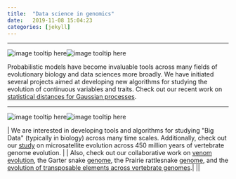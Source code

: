 ```yaml
---
title:  "Data science in genomics"
date:   2019-11-08 15:04:23
categories: [jekyll]
---
```




------------------------------------------------------------------------------------------------------

![image tooltip here](images/Box5.png)![image tooltip here](images/GG1.png)

Probabilistic models have become invaluable tools across many fields of evolutionary biology and data sciences more broadly. We have initiated several projects aimed at developing new algorithms for studying the evolution of continuous variables and traits. Check out our recent work on [statistical distances for Gaussian processes](https://academic.oup.com/sysbio/advance-article/doi/10.1093/sysbio/syab009/6136195?searchresult=1).


------------------------------------------------------------------------------------------------------
![image tooltip here](images/Box45.png)![image tooltip here](images/EG1.png)

| We are interested in developing tools and algorithms for studying "Big Data" (typically in biology) across many time scales. Additionally, check out our [study](https://www.nrcresearchpress.com/doi/10.1139/gen-2015-0124?url_ver=Z39.88-2003&rfr_id=ori%3Arid%3Acrossref.org&rfr_dat=cr_pub%3Dwww.ncbi.nlm.nih.gov&#.Xcwlay2ZNkU) on microsatellite evolution across 450 million years of vertebrate genome evolution. |
| Also, check out our collaborative work on [venom evolution](https://academic.oup.com/mbe/article/32/1/173/2925580), the Garter snake [genome](https://academic.oup.com/gbe/article/10/8/2110/5061318), the Prairie rattlesnake [genome](https://genome.cshlp.org/content/early/2019/03/15/gr.240952.118.abstract), and the [evolution of transposable elements across vertebrate genomes](https://www.nature.com/articles/s41467-018-05279-1).|
||

